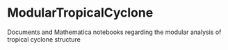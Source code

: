 # ModularTropicalCyclone
Documents and Mathematica notebooks regarding the modular analysis of tropical cyclone structure
